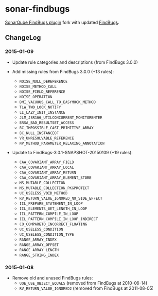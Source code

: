# sonar-findbugs
[SonarQube FindBugs plugin](https://github.com/SonarSource/sonar-findbugs) fork with updated [FindBugs](http://findbugs.sourceforge.net/).

## ChangeLog

### 2015-01-09  
- Update rule categories and descriptions (from FindBugs 3.0.0)  
- Add missing rules from FindBugs 3.0.0 (+13 rules):
    - `NOISE_NULL_DEREFERENCE`  
    - `NOISE_METHOD_CALL`  
    - `NOISE_FIELD_REFERENCE`  
    - `NOISE_OPERATION`  
    - `DMI_VACUOUS_CALL_TO_EASYMOCK_METHOD`  
    - `TLW_TWO_LOCK_NOTIFY`  
    - `LI_LAZY_INIT_INSTANCE`  
    - `JLM_JSR166_UTILCONCURRENT_MONITORENTER`  
    - `BRSA_BAD_RESULTSET_ACCESS`  
    - `BC_IMPOSSIBLE_CAST_PRIMITIVE_ARRAY`  
    - `BC_NULL_INSTANCEOF`  
    - `VR_UNRESOLVABLE_REFERENCE`  
    - `NP_METHOD_PARAMETER_RELAXING_ANNOTATION`  

- Update to FindBugs-3.0.1-SNAPSHOT-20150109 (+19 rules):  
    - `CAA_COVARIANT_ARRAY_FIELD`  
    - `CAA_COVARIANT_ARRAY_LOCAL`  
    - `CAA_COVARIANT_ARRAY_RETURN`  
    - `CAA_COVARIANT_ARRAY_ELEMENT_STORE`  
    - `MS_MUTABLE_COLLECTION`  
    - `MS_MUTABLE_COLLECTION_PKGPROTECT`  
    - `UC_USELESS_VOID_METHOD`  
    - `RV_RETURN_VALUE_IGNORED_NO_SIDE_EFFECT`  
    - `IIL_PREPARE_STATEMENT_IN_LOOP`  
    - `IIL_ELEMENTS_GET_LENGTH_IN_LOOP`  
    - `IIL_PATTERN_COMPILE_IN_LOOP`  
    - `IIL_PATTERN_COMPILE_IN_LOOP_INDIRECT`  
    - `CO_COMPARETO_INCORRECT_FLOATING`  
    - `UC_USELESS_CONDITION`  
    - `UC_USELESS_CONDITION_TYPE`  
    - `RANGE_ARRAY_INDEX`  
    - `RANGE_ARRAY_OFFSET`  
    - `RANGE_ARRAY_LENGTH`  
    - `RANGE_STRING_INDEX`  

### 2015-01-08  
- Remove old and unused FindBugs rules:
    - `UOE_USE_OBJECT_EQUALS` (removed from FindBugs at 2010-09-14)
    - `RV_RETURN_VALUE_IGNORED2` (removed from FindBugs at 2011-08-05)

